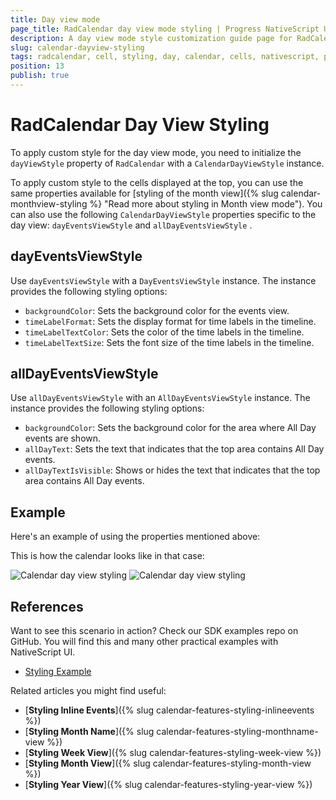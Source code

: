 ```yaml
---
title: Day view mode
page_title: RadCalendar day view mode styling | Progress NativeScript UI Documentation
description: A day view mode style customization guide page for RadCalendar for NativeScript.
slug: calendar-dayview-styling
tags: radcalendar, cell, styling, day, calendar, cells, nativescript, professional, ui
position: 13
publish: true
---
```


# RadCalendar Day View Styling

To apply custom style for the day view mode, you need to initialize the `dayViewStyle` property of `RadCalendar` with a `CalendarDayViewStyle` instance.

To apply custom style to the cells displayed at the top, you can use the same properties available for [styling of the month view]({% slug calendar-monthview-styling %} "Read more about styling in Month view mode"). You can also use the following `CalendarDayViewStyle` properties specific to the day view: `dayEventsViewStyle` and `allDayEventsViewStyle` .

## dayEventsViewStyle

Use `dayEventsViewStyle` with a `DayEventsViewStyle` instance. The instance provides the following styling options:

* `backgroundColor`: Sets the background color for the events view.
* `timeLabelFormat`: Sets the display format for time labels in the timeline.
* `timeLabelTextColor`: Sets the color of the time labels in the timeline.
* `timeLabelTextSize`: Sets the font size of the time labels in the timeline.

## allDayEventsViewStyle

Use `allDayEventsViewStyle` with an `AllDayEventsViewStyle` instance. The instance provides the following styling options:

* `backgroundColor`: Sets the background color for the area where All Day events are shown.
* `allDayText`: Sets the text that indicates that the top area contains All Day events.
* `allDayTextIsVisible`: Shows or hides the text that indicates that the top area contains All Day events.

## Example
Here's an example of using the properties mentioned above:

<snippet id='calendar-dayview-styling'/>

This is how the calendar looks like in that case:

![Calendar day view styling](../../../img/ns_ui/calendar_styling_day_ios.png "iOS")      ![Calendar day view styling](../../../img/ns_ui/calendar_styling_day_android.png "Android")

## References
Want to see this scenario in action?
Check our SDK examples repo on GitHub. You will find this and many other practical examples with NativeScript UI.

* [Styling Example](https://github.com/telerik/nativescript-ui-samples/tree/master/calendar/app/calendar/cell-styling)

Related articles you might find useful:

* [**Styling Inline Events**]({% slug calendar-features-styling-inlineevents %})
* [**Styling Month Name**]({% slug calendar-features-styling-monthname-view %})
* [**Styling Week View**]({% slug calendar-features-styling-week-view %})
* [**Styling Month View**]({% slug calendar-features-styling-month-view %})
* [**Styling Year View**]({% slug calendar-features-styling-year-view %})
